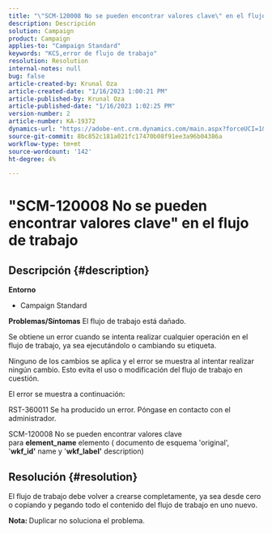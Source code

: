 ```yaml
---
title: "\"SCM-120008 No se pueden encontrar valores clave\" en el flujo de trabajo"
description: Descripción
solution: Campaign
product: Campaign
applies-to: "Campaign Standard"
keywords: "KCS,error de flujo de trabajo"
resolution: Resolution
internal-notes: null
bug: false
article-created-by: Krunal Oza
article-created-date: "1/16/2023 1:00:21 PM"
article-published-by: Krunal Oza
article-published-date: "1/16/2023 1:02:25 PM"
version-number: 2
article-number: KA-19372
dynamics-url: "https://adobe-ent.crm.dynamics.com/main.aspx?forceUCI=1&pagetype=entityrecord&etn=knowledgearticle&id=0a5acbba-9d95-ed11-aad1-6045bd006793"
source-git-commit: 8bc852c181a021fc17470b08f91ee3a96b04386a
workflow-type: tm+mt
source-wordcount: '142'
ht-degree: 4%

---
```


# &quot;SCM-120008 No se pueden encontrar valores clave&quot; en el flujo de trabajo

## Descripción {#description}

<b>Entorno</b>
- Campaign Standard



<b>Problemas/Síntomas</b>
El flujo de trabajo está dañado.

Se obtiene un error cuando se intenta realizar cualquier operación en el flujo de trabajo, ya sea ejecutándolo o cambiando su etiqueta.

Ninguno de los cambios se aplica y el error se muestra al intentar realizar ningún cambio. Esto evita el uso o modificación del flujo de trabajo en cuestión.



El error se muestra a continuación:

RST-360011 Se ha producido un error. Póngase en contacto con el administrador.

SCM-120008 No se pueden encontrar valores clave &#x200B; &#x200B; para <b>element_name</b> elemento ( documento de esquema &#39;original&#39;, &#39;<b>wkf_id&#39;</b> name y &#39;<b>wkf_label&#39;</b> description)


## Resolución {#resolution}


El flujo de trabajo debe volver a crearse completamente, ya sea desde cero o copiando y pegando todo el contenido del flujo de trabajo en uno nuevo.

<b>Nota: </b>Duplicar no soluciona el problema.
